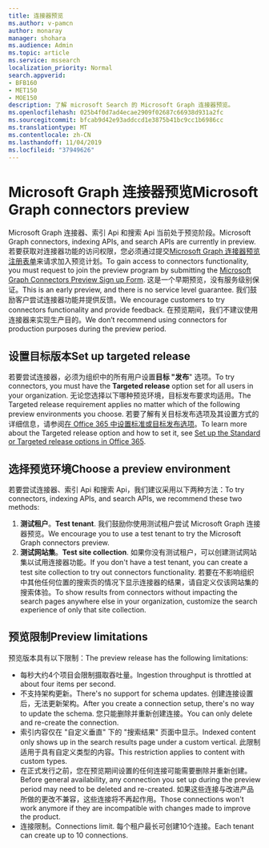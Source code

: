 ```yaml
---
title: 连接器预览
ms.author: v-pamcn
author: monaray
manager: shohara
ms.audience: Admin
ms.topic: article
ms.service: mssearch
localization_priority: Normal
search.appverid:
- BFB160
- MET150
- MOE150
description: 了解 microsoft Search 的 Microsoft Graph 连接器预览。
ms.openlocfilehash: 025b4f0d7ad4ecae2909f02687c66938d931a2fc
ms.sourcegitcommit: bfcab9d42e93addccd1e3875b41bc9cc1b6986cc
ms.translationtype: MT
ms.contentlocale: zh-CN
ms.lasthandoff: 11/04/2019
ms.locfileid: "37949626"
---
```

# <a name="microsoft-graph-connectors-preview"></a><span data-ttu-id="42994-103">Microsoft Graph 连接器预览</span><span class="sxs-lookup"><span data-stu-id="42994-103">Microsoft Graph connectors preview</span></span>

<span data-ttu-id="42994-104">Microsoft Graph 连接器、索引 Api 和搜索 Api 当前处于预览阶段。</span><span class="sxs-lookup"><span data-stu-id="42994-104">Microsoft Graph connectors, indexing APIs, and search APIs are currently in preview.</span></span> <span data-ttu-id="42994-105">若要获取对连接器功能的访问权限，您必须通过提交<a href="https://forms.office.com/Pages/ResponsePage.aspx?id=v4j5cvGGr0GRqy180BHbRxWYgu82J_RFnMMATAS6_chUNVYwNU1CMDNZUDBSSDZKWVo2RDJDRjRLQi4u" target="_blank">Microsoft Graph 连接器预览注册表单</a>来请求加入预览计划。</span><span class="sxs-lookup"><span data-stu-id="42994-105">To gain access to connectors functionality, you must request to join the preview program by submitting the <a href="https://forms.office.com/Pages/ResponsePage.aspx?id=v4j5cvGGr0GRqy180BHbRxWYgu82J_RFnMMATAS6_chUNVYwNU1CMDNZUDBSSDZKWVo2RDJDRjRLQi4u" target="_blank">Microsoft Graph Connectors Preview Sign up Form</a>.</span></span> <span data-ttu-id="42994-106">这是一个早期预览，没有服务级别保证。</span><span class="sxs-lookup"><span data-stu-id="42994-106">This is an early preview, and there is no service level guarantee.</span></span> <span data-ttu-id="42994-107">我们鼓励客户尝试连接器功能并提供反馈。</span><span class="sxs-lookup"><span data-stu-id="42994-107">We encourage customers to try connectors functionality and provide feedback.</span></span> <span data-ttu-id="42994-108">在预览期间，我们不建议使用连接器来实现生产目的。</span><span class="sxs-lookup"><span data-stu-id="42994-108">We don’t recommend using connectors for production purposes during the preview period.</span></span>

## <a name="set-up-targeted-release"></a><span data-ttu-id="42994-109">设置目标版本</span><span class="sxs-lookup"><span data-stu-id="42994-109">Set up targeted release</span></span>
<span data-ttu-id="42994-110">若要尝试连接器，必须为组织中的所有用户设置**目标 "发布**" 选项。</span><span class="sxs-lookup"><span data-stu-id="42994-110">To try connectors, you must have the **Targeted release** option set for all users in your organization.</span></span> <span data-ttu-id="42994-111">无论您选择以下哪种预览环境，目标发布要求均适用。</span><span class="sxs-lookup"><span data-stu-id="42994-111">The Targeted release requirement applies no matter which of the following preview environments you choose.</span></span>
<span data-ttu-id="42994-112">若要了解有关目标发布选项及其设置方式的详细信息，请参阅<a href="https://docs.microsoft.com/office365/admin/manage/release-options-in-office-365?view=o365-worldwide" target="_blank">在 Office 365 中设置标准或目标发布选项</a>。</span><span class="sxs-lookup"><span data-stu-id="42994-112">To learn more about the Targeted release option and how to set it, see <a href="https://docs.microsoft.com/office365/admin/manage/release-options-in-office-365?view=o365-worldwide" target="_blank">Set up the Standard or Targeted release options in Office 365</a>.</span></span>

## <a name="choose-a-preview-environment"></a><span data-ttu-id="42994-113">选择预览环境</span><span class="sxs-lookup"><span data-stu-id="42994-113">Choose a preview environment</span></span> 
<span data-ttu-id="42994-114">若要尝试连接器、索引 Api 和搜索 Api，我们建议采用以下两种方法：</span><span class="sxs-lookup"><span data-stu-id="42994-114">To try connectors, indexing APIs, and search APIs, we recommend these two methods:</span></span>
1. <span data-ttu-id="42994-115">**测试租户**。</span><span class="sxs-lookup"><span data-stu-id="42994-115">**Test tenant**.</span></span>  <span data-ttu-id="42994-116">我们鼓励你使用测试租户尝试 Microsoft Graph 连接器预览。</span><span class="sxs-lookup"><span data-stu-id="42994-116">We encourage you to use a test tenant to try the Microsoft Graph connectors preview.</span></span>
2. <span data-ttu-id="42994-117">**测试网站集**。</span><span class="sxs-lookup"><span data-stu-id="42994-117">**Test site collection**.</span></span> <span data-ttu-id="42994-118">如果你没有测试租户，可以创建测试网站集以试用连接器功能。</span><span class="sxs-lookup"><span data-stu-id="42994-118">If you don't have a test tenant, you can create a test site collection to try out connectors functionality.</span></span> <span data-ttu-id="42994-119">若要在不影响组织中其他任何位置的搜索页的情况下显示连接器的结果，请自定义仅该网站集的搜索体验。</span><span class="sxs-lookup"><span data-stu-id="42994-119">To show results from connectors without impacting the search pages anywhere else in your organization, customize the search experience of only that site collection.</span></span>

## <a name="preview-limitations"></a><span data-ttu-id="42994-120">预览限制</span><span class="sxs-lookup"><span data-stu-id="42994-120">Preview limitations</span></span>
<span data-ttu-id="42994-121">预览版本具有以下限制：</span><span class="sxs-lookup"><span data-stu-id="42994-121">The preview release has the following limitations:</span></span>
* <span data-ttu-id="42994-122">每秒大约4个项目会限制摄取吞吐量。</span><span class="sxs-lookup"><span data-stu-id="42994-122">Ingestion throughput is throttled at about four items per second.</span></span>
* <span data-ttu-id="42994-123">不支持架构更新。</span><span class="sxs-lookup"><span data-stu-id="42994-123">There's no support for schema updates.</span></span> <span data-ttu-id="42994-124">创建连接设置后，无法更新架构。</span><span class="sxs-lookup"><span data-stu-id="42994-124">After you create a connection setup, there's no way to update the schema.</span></span> <span data-ttu-id="42994-125">您只能删除并重新创建连接。</span><span class="sxs-lookup"><span data-stu-id="42994-125">You can only delete and re-create the connection.</span></span>
* <span data-ttu-id="42994-126">索引内容仅在 "自定义垂直" 下的 "搜索结果" 页面中显示。</span><span class="sxs-lookup"><span data-stu-id="42994-126">Indexed content only shows up in the search results page under a custom vertical.</span></span> <span data-ttu-id="42994-127">此限制适用于具有自定义类型的内容。</span><span class="sxs-lookup"><span data-stu-id="42994-127">This restriction applies to content with custom types.</span></span>
* <span data-ttu-id="42994-128">在正式发行之前，您在预览期间设置的任何连接可能需要删除并重新创建。</span><span class="sxs-lookup"><span data-stu-id="42994-128">Before general availability, any connection you set up during the preview period may need to be deleted and re-created.</span></span> <span data-ttu-id="42994-129">如果这些连接与改进产品所做的更改不兼容，这些连接将不再起作用。</span><span class="sxs-lookup"><span data-stu-id="42994-129">Those connections won't work anymore if they are incompatible with changes made to improve the product.</span></span>
* <span data-ttu-id="42994-130">连接限制。</span><span class="sxs-lookup"><span data-stu-id="42994-130">Connections limit.</span></span> <span data-ttu-id="42994-131">每个租户最长可创建10个连接。</span><span class="sxs-lookup"><span data-stu-id="42994-131">Each tenant can create up to 10 connections.</span></span>
